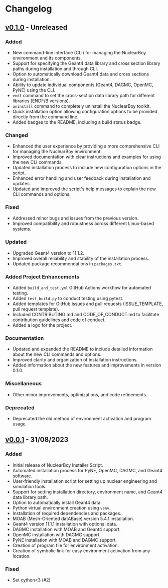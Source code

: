 # Changelog


## [v0.1.0] - Unreleased

### Added
- New command-line interface (CLI) for managing the NuclearBoy environment and its components.
- Support for specifying the Geant4 data library and cross section library paths during installation and through CLI.
- Option to automatically download Geant4 data and cross sections during installation.
- Ability to update individual components (Geant4, DAGMC, OpenMC, PyNE) using the CLI.
- `endf` command to set the cross-section data library path for different libraries (ENDF/B versions).
- `uninstall` command to completely uninstall the NuclearBoy toolkit.
- Quick installation option allowing configuration options to be provided directly from the command line.
- Added badges to the README, including a build status badge.

### Changed
- Enhanced the user experience by providing a more comprehensive CLI for managing the NuclearBoy environment.
- Improved documentation with clear instructions and examples for using the new CLI commands.
- Updated installation process to include new configuration options in the script.
- Enhanced error handling and user feedback during installation and updates.
- Updated and improved the script's help messages to explain the new CLI commands and options.

### Fixed
- Addressed minor bugs and issues from the previous version.
- Improved compatibility and robustness across different Linux-based systems.

### Updated
- Upgraded Geant4 version to 11.1.2.
- Improved overall reliability and stability of the installation process.
- Updated package recommendations in `packages.txt`.

### Added Project Enhancements
- Added `build_and_test.yml` GitHub Actions workflow for automated testing.
- Added `test_build.py` to conduct testing using pytest.
- Added templates for GitHub issues and pull requests (ISSUE_TEMPLATE, pull request template).
- Included CONTRIBUTING.md and CODE_OF_CONDUCT.md to facilitate contribution guidelines and code of conduct.
- Added a logo for the project.

### Documentation
- Updated and expanded the README to include detailed information about the new CLI commands and options.
- Improved clarity and organization of installation instructions.
- Added information about the new features and improvements in version 0.1.0.

### Miscellaneous
- Other minor improvements, optimizations, and code refinements.

### Deprecated
- Deprecated the old method of environment activation and program usage.

[v0.1.0]: https://github.com/ahnaf-tahmid-chowdhury/NuclearBoy/releases/tag/0.1.0



## [v0.0.1] - 31/08/2023

### Added
- Initial release of NuclearBoy Installer Script.
- Automated installation process for PyNE, OpenMC, DAGMC, and Geant4 software.
- User-friendly installation script for setting up nuclear engineering and simulation tools.
- Support for setting installation directory, environment name, and Geant4 data library path.
- Option to automatically install Geant4 data.
- Python virtual environment creation using `venv`.
- Installation of required dependencies and packages.
- MOAB (Mesh-Oriented datABase) version 5.4.1 installation.
- Geant4 version 11.1.1 installation with optional data.
- DAGMC installation with MOAB and Geant4 support.
- OpenMC installation with DAGMC support.
- PyNE installation with MOAB and DAGMC support.
- Creation of program file for environment activation.
- Creation of symbolic link for easy environment activation from any location.

### Fixed
- Set cython<3 (#2)

[v0.0.1]: https://github.com/ahnaf-tahmid-chowdhury/NuclearBoy/releases/tag/0.0.1
